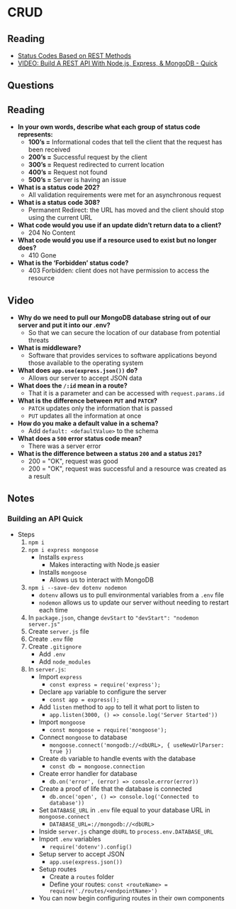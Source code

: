 # CRUD

## Reading

* [Status Codes Based on REST Methods](https://www.moesif.com/blog/technical/api-design/Which-HTTP-Status-Code-To-Use-For-Every-CRUD-App/)
* [VIDEO: Build A REST API With Node.js, Express, & MongoDB - Quick](https://www.youtube.com/channel/UCFbNIlppjAuEX4znoulh0Cw)

## Questions

## Reading

* **In your own words, describe what each group of status code represents:**
  * **100’s =** Informational codes that tell the client that the request has been received
  * **200’s =** Successful request by the client
  * **300’s =** Request redirected to current location
  * **400’s =** Request not found
  * **500’s =** Server is having an issue
* **What is a status code 202?**
  * All validation requirements were met for an asynchronous request
* **What is a status code 308?**
  * Permanent Redirect: the URL has moved and the client should stop using the current URL
* **What code would you use if an update didn’t return data to a client?**
  * 204 No Content
* **What code would you use if a resource used to exist but no longer does?**
  * 410 Gone
* **What is the ‘Forbidden’ status code?**
  * 403 Forbidden: client does not have permission to access the resource

## Video

* **Why do we need to pull our MongoDB database string out of our server and put it into our .env?**
  * So that we can secure the location of our database from potential threats
* **What is middleware?**
  * Software that provides services to software applications beyond those available to the operating system
* **What does `app.use(express.json())` do?**
  * Allows our server to accept JSON data
* **What does the `/:id` mean in a route?**
  * That it is a parameter and can be accessed with `request.params.id`
* **What is the difference between `PUT` and `PATCH`?**
  * `PATCH` updates only the information that is passed
  * `PUT` updates all the information at once
* **How do you make a default value in a schema?**
  * Add `default: <defaultValue>` to the schema
* **What does a `500` error status code mean?**
  * There was a server error
* **What is the difference between a status `200` and a status `201`?**
  * 200 = "OK", request was good
  * 200 = "OK", request was successful and a resource was created as a result

## Notes

### Building an API Quick

* Steps
  1. `npm i`
  2. `npm i express mongoose`
      * Installs `express`
        * Makes interacting with Node.js easier
      * Installs `mongoose`
        * Allows us to interact with MongoDB
  3. `npm i --save-dev dotenv nodemon`
      * `dotenv` allows us to pull environmental variables from a `.env` file
      * `nodemon` allows us to update our server without needing to restart each time
  4. In `package.json`, change `devStart` to `"devStart": "nodemon server.js"`
  5. Create `server.js` file
  6. Create `.env` file
  7. Create `.gitignore`
     * Add `.env`
     * Add `node_modules`
  8. In `server.js`:
     * Import `express`
       * `const express = require('express');`
     * Declare `app` variable to configure the server
       * `const app = express();`
     * Add `listen` method to `app` to tell it what port to listen to
       * `app.listen(3000, () => console.log('Server Started'))`
     * Import `mongoose`
       * `const mongoose = require('mongoose');`
     * Connect `mongoose` to database
       * `mongoose.connect('mongodb://<dbURL>, { useNewUrlParser: true })`
     * Create `db` variable to handle events with the database
       * `const db = mongoose.connection`
     * Create error handler for database
       * `db.on('error', (error) => console.error(error))`
     * Create a proof of life that the database is connected
       * `db.once('open', () => console.log('Connected to database'))`
     * Set `DATABASE_URL` in `.env` file equal to your database URL in `mongoose.connect`
       * `DATABASE_URL=://mongodb://<dbURL>`
     * Inside `server.js` change `dbURL` to `process.env.DATABASE_URL`
     * Import `.env` variables
       * `require('dotenv').config()`
     * Setup server to accept JSON
       * `app.use(express.json())`
     * Setup routes
       * Create a `routes` folder
       * Define your routes: `const <routeName> = require('./routes/<endpointName>')`
     * You can now begin configuring routes in their own components
